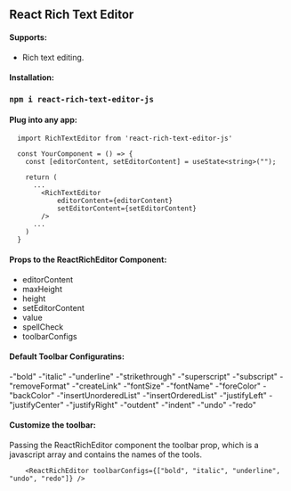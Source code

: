 ## React Rich Text Editor

#### Supports:

- Rich text editing.

#### Installation:

### `npm i react-rich-text-editor-js`

#### Plug into any app:

```
  import RichTextEditor from 'react-rich-text-editor-js'

  const YourComponent = () => {
    const [editorContent, setEditorContent] = useState<string>("");

    return (
      ...
        <RichTextEditor
            editorContent={editorContent}
            setEditorContent={setEditorContent}
        />
      ...
    )
  }
```

#### Props to the ReactRichEditor Component:

- editorContent
- maxHeight
- height
- setEditorContent
- value
- spellCheck
- toolbarConfigs

#### Default Toolbar Configuratins:

-"bold"
-"italic"
-"underline"
-"strikethrough"
-"superscript"
-"subscript"
-"removeFormat"
-"createLink"
-"fontSize"
-"fontName"
-"foreColor"
-"backColor"
-"insertUnorderedList"
-"insertOrderedList"
-"justifyLeft"
-"justifyCenter"
-"justifyRight"
-"outdent"
-"indent"
-"undo"
-"redo"

#### Customize the toolbar:

Passing the ReactRichEditor component the toolbar prop, which is a javascript array and contains the names of the tools.

```
    <ReactRichEditor toolbarConfigs={["bold", "italic", "underline", "undo", "redo"]} />

```
